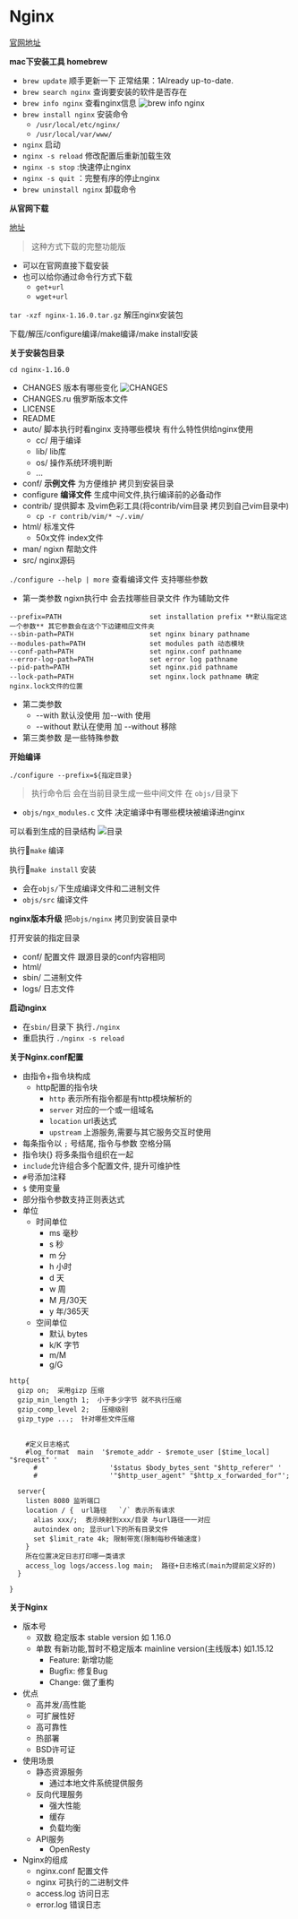 # Nginx
[官网地址](http://nginx.org/)

**mac下安装工具 homebrew**

- `brew update`  顺手更新一下 正常结果：1Already up-to-date.
- `brew search nginx`   查询要安装的软件是否存在
- `brew info nginx`   查看nginx信息
  ![brew info nginx](https://raw.githubusercontent.com/luobosiji/blog/master/resources/nginx/brew-info-nginx.png)
- `brew install nginx` 安装命令
  - `/usr/local/etc/nginx/`
  - `/usr/local/var/www/`
- `nginx`  启动
- `nginx -s reload`  修改配置后重新加载生效
- `nginx -s stop`  :快速停止nginx
- `nginx -s quit`  ：完整有序的停止nginx
- `brew uninstall nginx`  卸载命令

**从官网下载**

[地址](http://nginx.org/en/download.html)
> 这种方式下载的完整功能版
- 可以在官网直接下载安装
- 也可以给你通过命令行方式下载
  - `get+url`
  - `wget+url`
  
`tar -xzf nginx-1.16.0.tar.gz`  解压nginx安装包

下载/解压/configure编译/make编译/make install安装

**关于安装包目录**

`cd nginx-1.16.0`
- CHANGES		  版本有哪些变化
![CHANGES](https://raw.githubusercontent.com/luobosiji/blog/master/resources/nginx/changes.png)
- CHANGES.ru  俄罗斯版本文件
- LICENSE		
- README		
- auto/		脚本执行时看nginx 支持哪些模块 有什么特性供给nginx使用
  - cc/ 用于编译 
  - lib/  lib库
  - os/ 操作系统环境判断
  - ...
- conf/ **示例文件** 为方便维护 拷贝到安装目录
- configure **编译文件** 生成中间文件,执行编译前的必备动作	
- contrib/	提供脚本 及vim色彩工具(将contrib/vim目录 拷贝到自己vim目录中)
  - `cp -r contrib/vim/* ~/.vim/`
- html/ 标准文件
  - 50x文件  index文件
- man/  ngixn 帮助文件
- src/  nginx源码

`./configure --help | more` 查看编译文件 支持哪些参数
- 第一类参数 ngixn执行中 会去找哪些目录文件 作为辅助文件
```
--prefix=PATH                      set installation prefix **默认指定这一个参数** 其它参数会在这个下边建相应文件夹
--sbin-path=PATH                   set nginx binary pathname
--modules-path=PATH                set modules path 动态模块
--conf-path=PATH                   set nginx.conf pathname
--error-log-path=PATH              set error log pathname
--pid-path=PATH                    set nginx.pid pathname
--lock-path=PATH                   set nginx.lock pathname 确定nginx.lock文件的位置
```
- 第二类参数 
  - --with  默认没使用 加--with 使用
  - --without 默认在使用 加 --without 移除
- 第三类参数 是一些特殊参数

**开始编译**

`./configure --prefix=${指定目录}`
>执行命令后 会在当前目录生成一些中间文件 在 `objs/`目录下
- `objs/ngx_modules.c` 文件 决定编译中有哪些模块被编译进nginx

可以看到生成的目录结构
![目录](https://raw.githubusercontent.com/luobosiji/blog/master/resources/nginx/mulu.png)

执行`make` 编译

执行`make install` 安装
- 会在`objs/`下生成编译文件和二进制文件
- `objs/src` 编译文件

**nginx版本升级**
把`objs/nginx` 拷贝到安装目录中

打开安装的指定目录
- conf/ 配置文件 跟源目录的conf内容相同
- html/ 
- sbin/ 二进制文件
- logs/ 日志文件


**启动nginx**
- 在`sbin/`目录下 执行`./nginx`
- 重启执行 `./nginx -s reload`

**关于Nginx.conf配置**
- 由指令+指令块构成
  - http配置的指令块
    - `http` 表示所有指令都是有http模块解析的
    - `server` 对应的一个或一组域名
    - `location` url表达式
    - `upstream` 上游服务,需要与其它服务交互时使用
- 每条指令以 `;` 号结尾, 指令与参数 空格分隔
- 指令块{} 将多条指令组织在一起
- `include`允许组合多个配置文件, 提升可维护性
- `#`号添加注释
- `$` 使用变量
- 部分指令参数支持正则表达式
- 单位
  - 时间单位
    - ms 毫秒
    - s 秒
    - m 分
    - h 小时
    - d 天
    - w 周
    - M 月/30天
    - y 年/365天
  - 空间单位
    - 默认 bytes
    - k/K 字节
    - m/M 
    - g/G
```
http{
  gizp on;  采用gizp 压缩
  gzip_min_length 1;  小于多少字节 就不执行压缩
  gzip_comp_level 2;   压缩级别
  gizp_type ...;  针对哪些文件压缩


    #定义日志格式
    #log_format  main  '$remote_addr - $remote_user [$time_local] "$request" '
      #                  '$status $body_bytes_sent "$http_referer" '
      #                  '"$http_user_agent" "$http_x_forwarded_for"';

  server{
    listen 8080 监听端口
    location / {  url路径   `/` 表示所有请求
      alias xxx/;  表示映射到xxx/目录 与url路径一一对应
      autoindex on; 显示url下的所有目录文件
      set $limit_rate 4k; 限制带宽(限制每秒传输速度)
    }
    所在位置决定日志打印哪一类请求
    access_log logs/access.log main;  路径+日志格式(main为提前定义好的)
  }
  
} 
```


**关于Nginx**
- 版本号
  - 双数 稳定版本 stable version 如 1.16.0
  - 单数 有新功能,暂时不稳定版本 mainline version(主线版本) 如1.15.12
    - Feature: 新增功能
    - Bugfix: 修复Bug
    - Change: 做了重构
- 优点
  - 高并发/高性能
  - 可扩展性好
  - 高可靠性
  - 热部署
  - BSD许可证
- 使用场景
  - 静态资源服务
    - 通过本地文件系统提供服务
  - 反向代理服务
    - 强大性能
    - 缓存
    - 负载均衡
  - API服务
    - OpenResty
- Nginx的组成
  - nginx.conf 配置文件
  - nginx 可执行的二进制文件
  - access.log 访问日志
  - error.log 错误日志